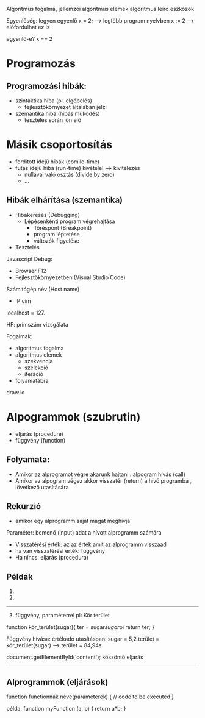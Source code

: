 Algoritmus fogalma, jellemzői
algoritmus elemek
algoritmus leíró eszközök

Egyenlőség:
legyen egyenlő
x = 2; --> legtöbb program nyelvben
x := 2 --> előfordulhat ez is

egyenlő-e?
x == 2

# Programozás

## Programozási hibák:
- szintaktika hiba (pl. elgépelés)
    - fejlesztőkörnyezet általában jelzi
- szemantika hiba (hibás működés)
    - tesztelés során jön elő

# Másik csoportosítás
- forditott idejű híbák (comile-time)
- futás idejű hiba (run-time) kivételel --> kivitelezés
    - nullával való osztás (divide by zero)
    - ...
## Hibák elhárítása (szemantika)
- Hibakeresés (Debugging)
    - Lépésenkénti program végrehajtása
        - Tőréspont (Breakpoint)
        - program léptetése
        - változók figyelése
- Tesztelés  

Javascript Debug:
- Browser F12
- Fejlesztőkörnyezetben (Visual Studio Code)

Számitógép név (Host name)
- IP cím

localhost = 127. 

HF: 
prímszám vizsgálata

Fogalmak:
- algoritmus fogalma
- algoritmus elemek
    - szekvencia
    - szelekció
    - iteráció
- folyamatábra

draw.io

 # Alpogrammok (szubrutin)
 - eljárás (procedure)
 - függvény (function)

## Folyamata: 
- Amikor az alprogramot végre akarunk hajtani : alpogram hívás (call)
- Amikor az alpogram végez akkor visszatér (return) a hívó programba , lövetkező utasítására

## Rekurzió
- amikor egy alprogramm saját magát meghívja 

Paraméter: bemenő (input) adat a hívott alprogramm számára

- Visszatérési érték: az az érték amit az alprogramm visszaad
- ha van visszatérési érték: függvény
- Ha nincs: eljárás (procedura)


## Példák
1.
2. 

--------------------------------------------------------------
3. függvény, paraméterrel
pl: Kör terület

function kör_terület(sugar){
    ter = sugar*sugar*pi
    return ter;
}

Függvény hívása: értékadó utasításban:
sugar = 5,2
terület = kör_terület(sugar) --> terület = 84,94s

document.getElementById('content');
köszöntő eljárás

----
## Alprogrammok (eljárások)

function functionnak neve(paraméterek) {
    // code to be executed
}

példa: 
function myFunction (a, b) {
    return a*b;
}